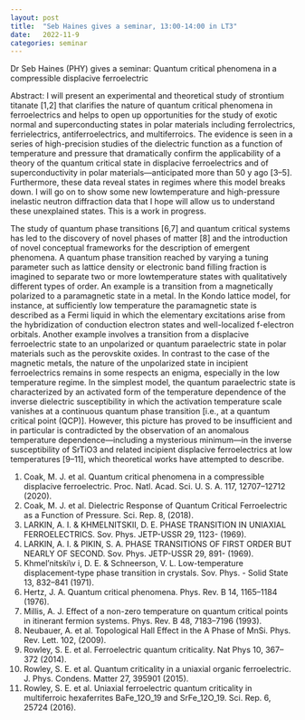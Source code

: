 ```yaml
---
layout: post
title:  "Seb Haines gives a seminar, 13:00-14:00 in LT3"
date:   2022-11-9
categories: seminar
---
```

Dr Seb Haines (PHY) gives a seminar: Quantum critical phenomena in a compressible displacive ferroelectric

Abstract: I will present an experimental and theoretical study of strontium titanate [1,2] that clarifies the nature
of quantum critical phenomena in ferroelectrics and helps to open up opportunities for the study of
exotic normal and superconducting states in polar materials including ferrolectrics, ferrielectrics,
antiferroelectrics, and multiferroics. The evidence is seen in a series of high-precision studies of the
dielectric function as a function of temperature and pressure that dramatically confirm the
applicability of a theory of the quantum critical state in displacive ferroelectrics and of
superconductivity in polar materials—anticipated more than 50 y ago [3–5]. Furthermore, these data
reveal states in regimes where this model breaks down. I will go on to show some new lowtemperature and high-pressure inelastic neutron diffraction data that I hope will allow us to understand these unexplained states. This is a work in progress.

The study of quantum phase transitions [6,7] and quantum critical systems has led to the discovery of
novel phases of matter [8] and the introduction of novel conceptual frameworks for the description of
emergent phenomena. A quantum phase transition reached by varying a tuning parameter such as
lattice density or electronic band filling fraction is imagined to separate two or more lowtemperature states with qualitatively different types of order. An example is a transition from a magnetically polarized to a paramagnetic state in a metal. In the Kondo lattice model, for instance,
at sufficiently low temperature the paramagnetic state is described as a Fermi liquid in which the
elementary excitations arise from the hybridization of conduction electron states and well-localized
f-electron orbitals. Another example involves a transition from a displacive ferroelectric state to an
unpolarized or quantum paraelectric state in polar materials such as the perovskite oxides. In
contrast to the case of the magnetic metals, the nature of the unpolarized state in incipient
ferroelectrics remains in some respects an enigma, especially in the low temperature regime. In the
simplest model, the quantum paraelectric state is characterized by an activated form of the
temperature dependence of the inverse dielectric susceptibility in which the activation temperature
scale vanishes at a continuous quantum phase transition [i.e., at a quantum critical point (QCP)].
However, this picture has proved to be insufficient and in particular is contradicted by the
observation of an anomalous temperature dependence—including a mysterious minimum—in the
inverse susceptibility of SrTiO3 and related incipient displacive ferroelectrics at low temperatures [9–11],
which theoretical works have attempted to describe.


1. Coak, M. J. et al. Quantum critical phenomena in a compressible displacive ferroelectric. Proc.
Natl. Acad. Sci. U. S. A. 117, 12707–12712 (2020).
2. Coak, M. J. et al. Dielectric Response of Quantum Critical Ferroelectric as a Function of
Pressure. Sci. Rep. 8, (2018).
3. LARKIN, A. I. & KHMELNITSKII, D. E. PHASE TRANSITION IN UNIAXIAL FERROELECTRICS. Sov.
Phys. JETP-USSR 29, 1123- (1969).
4. LARKIN, A. I. & PIKIN, S. A. PHASE TRANSITIONS OF FIRST ORDER BUT NEARLY OF SECOND.
Sov. Phys. JETP-USSR 29, 891- (1969).
5. Khmel’nitski\v i, D. E. & Schneerson, V. L. Low-temperature displacement-type phase
transition in crystals. Sov. Phys. - Solid State 13, 832–841 (1971).
6. Hertz, J. A. Quantum critical phenomena. Phys. Rev. B 14, 1165–1184 (1976).
7. Millis, A. J. Effect of a non-zero temperature on quantum critical points in itinerant fermion
systems. Phys. Rev. B 48, 7183–7196 (1993).
8. Neubauer, A. et al. Topological Hall Effect in the A Phase of MnSi. Phys. Rev. Lett. 102, (2009).
9. Rowley, S. E. et al. Ferroelectric quantum criticality. Nat Phys 10, 367–372 (2014).
10. Rowley, S. E. et al. Quantum criticality in a uniaxial organic ferroelectric. J. Phys. Condens.
Matter 27, 395901 (2015).
11. Rowley, S. E. et al. Uniaxial ferroelectric quantum criticality in multiferroic hexaferrites
BaFe_12O_19 and SrFe_12O_19. Sci. Rep. 6, 25724 (2016).


